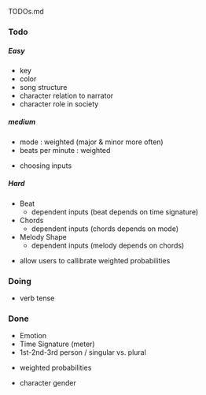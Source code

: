 TODOs.md

### Todo
##### Easy
* key
* color
* song structure
* character relation to narrator
* character role in society

##### medium
* mode : weighted (major & minor more often)
* beats per minute : weighted
- choosing inputs

##### Hard
* Beat
  - dependent inputs (beat depends on time signature)
* Chords
  - dependent inputs (chords depends on mode)
* Melody Shape
  - dependent inputs (melody depends on chords)
- allow users to callibrate weighted probabilities

### Doing
* verb tense

### Done
* Emotion
* Time Signature (meter)
* 1st-2nd-3rd person / singular vs. plural
- weighted probabilities
* character gender
